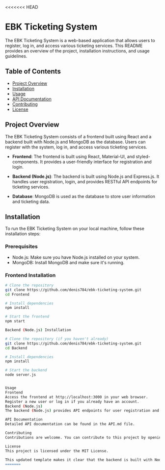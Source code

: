 <<<<<<< HEAD
# EBK Ticketing System

The EBK Ticketing System is a web-based application that allows users to register, log in, and access various ticketing services. This README provides an overview of the project, installation instructions, and usage guidelines.

## Table of Contents

- [Project Overview](#project-overview)
- [Installation](#installation)
- [Usage](#usage)
- [API Documentation](#api-documentation)
- [Contributing](#contributing)
- [License](#license)

## Project Overview

The EBK Ticketing System consists of a frontend built using React and a backend built with Node.js and MongoDB as the database. Users can register with the system, log in, and access various ticketing services.

- **Frontend**: The frontend is built using React, Material-UI, and styled-components. It provides a user-friendly interface for registration and login.

- **Backend (Node.js)**: The backend is built using Node.js and Express.js. It handles user registration, login, and provides RESTful API endpoints for ticketing services.

- **Database**: MongoDB is used as the database to store user information and ticketing data.

## Installation

To run the EBK Ticketing System on your local machine, follow these installation steps:

### Prerequisites

- Node.js: Make sure you have Node.js installed on your system.
- MongoDB: Install MongoDB and make sure it's running.

### Frontend Installation

```bash
# Clone the repository
git clone https://github.com/denis784/ebk-ticketing-system.git
cd Frontend

# Install dependencies
npm install

# Start the frontend
npm start

Backend (Node.js) Installation

# Clone the repository (if you haven't already)
git clone https://github.com/denis784/ebk-ticketing-system.git
cd Backend

# Install dependencies
npm install

# Start the backend
node server.js


Usage
Frontend
Access the frontend at http://localhost:3000 in your web browser.
Register a new user or log in if you already have an account.
Backend (Node.js)
The backend (Node.js) provides API endpoints for user registration and login. You can use tools like Postman or curl to interact with the API. The API is available at http://localhost:4000.

API Documentation
Detailed API documentation can be found in the API.md file.

Contributing
Contributions are welcome. You can contribute to this project by opening issues, proposing enhancements, or making pull requests. Please follow the Contribution Guidelines for more details.

License
This project is licensed under the MIT License.

This updated template makes it clear that the backend is built with Node.js. Adjust the content as needed to fit your project's specific details.
=======
